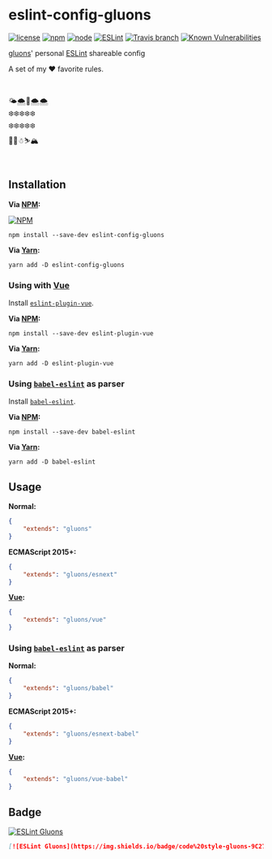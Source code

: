 # eslint-config-gluons
[![license](https://img.shields.io/github/license/gluons/eslint-config-gluons.svg?style=flat-square)](https://github.com/gluons/eslint-config-gluons/blob/master/LICENSE)
[![npm](https://img.shields.io/npm/v/eslint-config-gluons.svg?style=flat-square)](https://www.npmjs.com/package/eslint-config-gluons)
[![node](https://img.shields.io/node/v/eslint-config-gluons.svg?style=flat-square)](https://nodejs.org/)
[![ESLint](https://img.shields.io/badge/ESLint%20Config-gluons-463FD4.svg?style=flat-square)](https://github.com/gluons/eslint-config-gluons)
[![Travis branch](https://img.shields.io/travis/gluons/eslint-config-gluons/master.svg?style=flat-square)](https://travis-ci.org/gluons/eslint-config-gluons)
[![Known Vulnerabilities](https://snyk.io/test/github/gluons/eslint-config-gluons/badge.svg?targetFile=package.json&style=flat-square)](https://snyk.io/test/github/gluons/eslint-config-gluons?targetFile=package.json)

[gluons](https://github.com/gluons)' personal [ESLint](https://eslint.org/) shareable config

A set of my ❤️ favorite rules.

<br>

🌤🌨🚀🌨🌨  
❄️❄️❄️❄️❄️  
❄️❄️❄️❄️❄️  
🎄🎄☃⛷🏔

<br>

## Installation

**Via [NPM](https://www.npmjs.com):**

[![NPM](https://nodei.co/npm/eslint-config-gluons.png?compact=true)](https://www.npmjs.com/package/eslint-config-gluons)

```
npm install --save-dev eslint-config-gluons
```

**Via [Yarn](https://yarnpkg.com):**

```
yarn add -D eslint-config-gluons
```

### Using with [Vue](https://vuejs.org)

Install [`eslint-plugin-vue`](https://github.com/vuejs/eslint-plugin-vue).

**Via [NPM](https://www.npmjs.com):**

```
npm install --save-dev eslint-plugin-vue
```

**Via [Yarn](https://yarnpkg.com):**

```
yarn add -D eslint-plugin-vue
```

### Using [`babel-eslint`](https://github.com/babel/babel-eslint) as parser

Install [`babel-eslint`](https://github.com/babel/babel-eslint).

**Via [NPM](https://www.npmjs.com):**

```
npm install --save-dev babel-eslint
```

**Via [Yarn](https://yarnpkg.com):**

```
yarn add -D babel-eslint
```

## Usage

**Normal:**

```json
{
	"extends": "gluons"
}
```

**ECMAScript 2015+:**

```json
{
	"extends": "gluons/esnext"
}
```

**[Vue](https://vuejs.org):**

```json
{
	"extends": "gluons/vue"
}
```

### Using [`babel-eslint`](https://github.com/babel/babel-eslint) as parser

**Normal:**

```json
{
	"extends": "gluons/babel"
}
```

**ECMAScript 2015+:**

```json
{
	"extends": "gluons/esnext-babel"
}
```

**[Vue](https://vuejs.org):**

```json
{
	"extends": "gluons/vue-babel"
}
```

## Badge

[![ESLint Gluons](https://img.shields.io/badge/code%20style-gluons-9C27B0.svg?style=flat-square)](https://github.com/gluons/eslint-config-gluons)

```markdown
[![ESLint Gluons](https://img.shields.io/badge/code%20style-gluons-9C27B0.svg?style=flat-square)](https://github.com/gluons/eslint-config-gluons)
```
